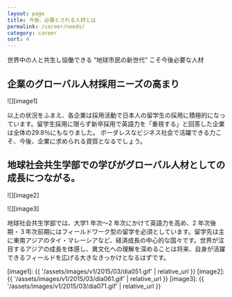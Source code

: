 ```yaml
---
layout: page
title: 今後、必要とされる人材とは
permalink: /career/needs/
category: career
sort: 4
---
```


世界中の人と共生し協働できる “地球市民の新世代” こそ今後必要な人材

## 企業のグローバル人材採用ニーズの高まり

![][image1]

以上の状況をふまえ、各企業は採用活動で日本人の留学生の採用に積極的になっています。留学生採用に限らず新卒採用で英語力を「重視する」と回答した企業は全体の29.8％にもなりました。 ボーダレスなビジネス社会で活躍できる力こそ、今後、企業に求められる資質となるでしょう。

## 地球社会共生学部での学びがグローバル人材としての成長につながる。

![][image2]

![][image3]

地球社会共生学部では、大学1 年次～2 年次にかけて英語力を高め、2 年次後期・３年次前期にはフィールドワーク型の留学を必須としています。留学先は主に東南アジアのタイ・マレーシアなど、経済成長の中心的な国々です。世界が注目するアジアの成長を体感し、異文化への理解を深めることは将来、自身が活躍できるフィールドを広げる大きなきっかけとなるはずです。


[image1]: {{ '/assets/images/v1/2015/03/dia051.gif' | relative_url }}
[image2]: {{ '/assets/images/v1/2015/03/dia061.gif' | relative_url }}
[image3]: {{ '/assets/images/v1/2015/03/dia071.gif' | relative_url }}